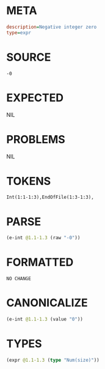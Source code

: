 # META
~~~ini
description=Negative integer zero
type=expr
~~~
# SOURCE
~~~roc
-0
~~~
# EXPECTED
NIL
# PROBLEMS
NIL
# TOKENS
~~~zig
Int(1:1-1:3),EndOfFile(1:3-1:3),
~~~
# PARSE
~~~clojure
(e-int @1.1-1.3 (raw "-0"))
~~~
# FORMATTED
~~~roc
NO CHANGE
~~~
# CANONICALIZE
~~~clojure
(e-int @1.1-1.3 (value "0"))
~~~
# TYPES
~~~clojure
(expr @1.1-1.3 (type "Num(size)"))
~~~
